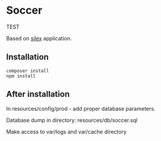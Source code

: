 Soccer
============================

TEST

Based on [silex](http://silex.sensiolabs.org/)
application.

Installation
------------

    composer install
    npm install

After installation
----

In resources/config/prod - add proper database parameters.

Database dump in directory: resources/db/soccer.sql

Make access to var/logs and var/cache directory
